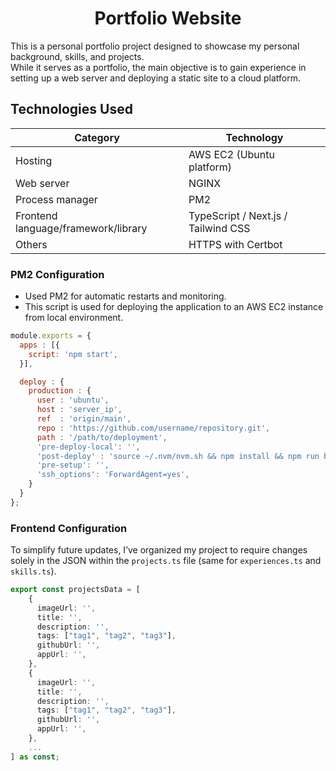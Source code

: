<h1 align="center">
  Portfolio Website
  <br>
</h1>

This is a personal portfolio project designed to showcase my personal background, skills, and projects.   
While it serves as a portfolio, the main objective is to gain experience in setting up a web server and deploying a static site to a cloud platform.

## Technologies Used

| **Category**                             | **Technology**                           |
|------------------------------------------|------------------------------------------|
| Hosting                                  | AWS EC2 (Ubuntu platform)                |
| Web server                               | NGINX                                    |
| Process manager                          | PM2                                      |
| Frontend language/framework/library      | TypeScript / Next.js / Tailwind CSS      |
| Others                                   | HTTPS with Certbot                       |

### PM2 Configuration

- Used PM2 for automatic restarts and monitoring.
- This script is used for deploying the application to an AWS EC2 instance from local environment.

```javascript
module.exports = {
  apps : [{
    script: 'npm start',
  }],

  deploy : {
    production : {
      user : 'ubuntu',
      host : 'server_ip',
      ref  : 'origin/main',
      repo : 'https://github.com/username/repository.git',
      path : '/path/to/deployment',
      'pre-deploy-local': '',
      'post-deploy' : 'source ~/.nvm/nvm.sh && npm install && npm run build && pm2 reload ecosystem.config.js --env production',
      'pre-setup': '',
      'ssh_options': 'ForwardAgent=yes',
    }
  }  
};
```

### Frontend Configuration

To simplify future updates, I’ve organized my project to require changes solely in the JSON within the `projects.ts` file (same for `experiences.ts` and `skills.ts`).

```TypeScript
export const projectsData = [
    {
      imageUrl: '',
      title: '',
      description: '',
      tags: ["tag1", "tag2", "tag3"],
      githubUrl: '',
      appUrl: '',
    },
    {
      imageUrl: '',
      title: '',
      description: '',
      tags: ["tag1", "tag2", "tag3"],
      githubUrl: '',
      appUrl: '',
    },
    ...
] as const;
```
